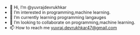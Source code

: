 - 👋 Hi, I’m @yuvrajdevrukhkar
- 👀 I’m interested in programming,machine learning.
- 🌱 I’m currently learning programming langauges
- 💞️ I’m looking to collaborate on programming,machine learning.
- 📫 How to reach me yuvraj.devrukhkar47@gmail.com

<!---
yuvrajdevrukhkar/yuvrajdevrukhkar is a ✨ special ✨ repository because its `README.md` (this file) appears on your GitHub profile.
You can click the Preview link to take a look at your changes.
--->

